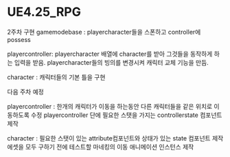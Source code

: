 # UE4.25_RPG

 2주차 구현
gamemodebase : playercharacter들을 스폰하고 controller에 possess

playercontroller: playercharacter 배열에 character를 받아 그것들을 동작하게 하는 입력을 받음.
                  playercharacter들의 빙의를 변경시켜 캐릭터 교체 기능을 만듬.

character : 캐릭터들의 기본 틀을 구현

다음 주차 예정

playercontroller : 한개의 캐릭터가 이동을 하는동안 다른 캐릭터들을 같은 위치로 이동하도록 수정
                   playercontroller 단에 필요한 스탯을 가지는 controllerstate 컴포넌트 제작

character : 필요한 스탯이 있는 attribute컴포넌트와 상태가 있는 state 컴포넌트 제작
            에셋을 모두 구하기 전에 테스트할 마네킹의 이동 애니메이션 인스턴스 제작
